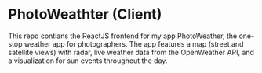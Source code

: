 # PhotoWeathter (Client)

This repo contians the ReactJS frontend for my app PhotoWeather, the one-stop weather app for photographers. The app features a map (street and satellite views) with radar, live weather data from the OpenWeather API, and a visualization for sun events throughout the day.


